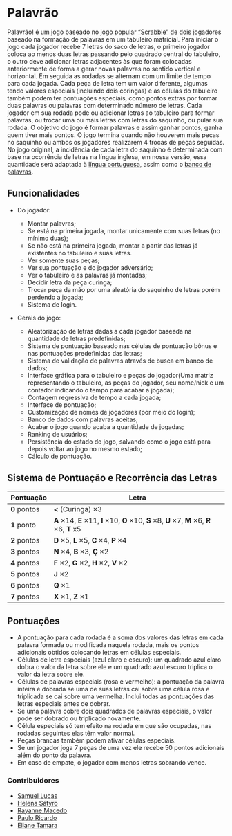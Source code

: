 # Palavrão

Palavrão! é um jogo baseado no jogo popular [“Scrabble”](https://users.cs.northwestern.edu/~robby/uc-courses/22001-2008-winter/scrabble.html) de dois jogadores baseado na formação de palavras em um tabuleiro matricial. Para iniciar o jogo cada jogador recebe 7 letras do saco de letras, o primeiro jogador coloca ao menos duas letras passando pelo quadrado central do tabuleiro, o outro deve adicionar letras adjacentes às que foram colocadas anteriormente de forma a gerar novas palavras no sentido vertical e horizontal. Em seguida as rodadas se alternam com um limite de tempo para cada jogada.
Cada peça de letra tem um valor diferente, algumas tendo valores especiais (incluindo dois coringas) e as células do tabuleiro também podem ter pontuações especiais, como pontos extras por formar duas palavras ou palavras com determinado número de letras. Cada jogador em sua rodada pode ou adicionar letras ao tabuleiro para formar palavras, ou trocar uma ou mais letras com letras do saquinho, ou pular sua rodada.
O objetivo do jogo é formar palavras e assim ganhar pontos, ganha quem tiver mais pontos. O jogo termina quando não houverem mais peças no saquinho ou ambos os jogadores realizarem 4 trocas de peças seguidas.
No jogo original, a incidência de cada letra do saquinho é determinada com base na ocorrência de letras na língua inglesa, em nossa versão, essa quantidade será adaptada à [língua portuguesa](https://pt.wikipedia.org/wiki/Scrabble), assim como o [banco de palavras](https://www.ime.usp.br/~pf/dicios/).

## Funcionalidades

* Do jogador:
  * Montar palavras;
  * Se está na primeira jogada, montar unicamente com suas letras (no mínimo duas);
  * Se não está na primeira jogada, montar a partir das letras já existentes no tabuleiro e suas letras.
  * Ver somente suas peças;
  * Ver sua pontuação e do jogador adversário;
  * Ver o tabuleiro e as palavras já montadas;
  * Decidir letra da peça curinga;
  * Trocar peça da mão por uma aleatória do saquinho de letras porém perdendo a jogada;
  * Sistema de login.

* Gerais do jogo:
  * Aleatorização de letras dadas a cada jogador baseada na quantidade de letras predefinidas;
  * Sistema de pontuação baseado nas células de pontuação bônus e nas pontuações predefinidas das letras;
  * Sistema de validação de palavras através de busca em banco de dados;
  * Interface gráfica para o tabuleiro e peças do jogador(Uma matriz representando o tabuleiro, as peças do jogador, seu nome/nick e um contador indicando o tempo para acabar a jogada);
  * Contagem regressiva de tempo a cada jogada;
  * Interface de pontuação;
  * Customização de nomes de jogadores (por meio do login);
  * Banco de dados com palavras aceitas;
  * Acabar o jogo quando acaba a quantidade de jogadas;
  * Ranking de usuários;
  * Persistência do estado do jogo, salvando como o jogo está para depois voltar ao jogo no mesmo estado;
  * Cálculo de pontuação.

## Sistema de Pontuação e Recorrência das Letras

|Pontuação |Letra |
|-----|--------|
|**0** pontos  |**<** (Curinga) ×3|
|**1** ponto   |**A** ×14, **E** ×11, **I** ×10, **O** ×10, **S** ×8, **U** ×7, **M** ×6, **R** ×6, **T** x5|
|**2** pontos  |**D** ×5, **L** ×5, **C** ×4, **P** ×4|
|**3** pontos  |**N** ×4, **B** ×3, **Ç** ×2|
|**4** pontos  |**F** ×2, **G** ×2, **H** ×2, **V** ×2|
|**5** pontos  |**J** ×2|
|**6** pontos  |**Q** ×1|
|**7** pontos  |**X** ×1, **Z** ×1|

## Pontuações

* A pontuação para cada rodada é a soma dos valores das letras em cada palavra formada ou modificada naquela rodada, mais os pontos adicionais obtidos colocando letras em células especiais.
* Células de letra especiais (azul claro e escuro): um quadrado azul claro dobra o valor da letra sobre ele e um quadrado azul escuro triplica o valor da letra sobre ele.
* Células de palavras especiais (rosa e vermelho): a pontuação da palavra inteira é dobrada se uma de suas letras cai sobre uma célula rosa e triplicada se cai sobre uma vermelha. Inclui todas as pontuações das letras especiais antes de dobrar.
* Se uma palavra cobre dois quadrados de palavras especiais, o valor pode ser dobrado ou triplicado novamente.
* Célula especiais só tem efeito na rodada em que são ocupadas, nas rodadas seguintes elas têm valor normal.
* Peças brancas também podem ativar células especiais.
* Se um jogador joga 7 peças de uma vez ele recebe 50 pontos adicionais além do ponto da palavra.
* Em caso de empate, o jogador com menos letras sobrando vence.

### Contribuidores

* [Samuel Lucas](https://github.com/SamuelLucasVM)
* [Helena Sátyro](https://github.com/helenasatyro)
* [Rayanne Macedo](https://github.com/raiaiaia)
* [Paulo Ricardo](https://github.com/paulorpn)
* [Eliane Tamara](https://github.com/elianetamara)
